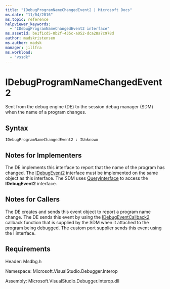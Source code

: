 ```yaml
---
title: "IDebugProgramNameChangedEvent2 | Microsoft Docs"
ms.date: "11/04/2016"
ms.topic: reference
helpviewer_keywords:
  - "IDebugProgramNameChangedEvent2 interface"
ms.assetid: be1f1cd5-0b2f-435c-a052-dca28a7c978d
author: madskristensen
ms.author: madsk
manager: jillfra
ms.workload:
  - "vssdk"
---
```

# IDebugProgramNameChangedEvent2
Sent from the debug engine (DE) to the session debug manager (SDM) when the name of a program changes.

## Syntax

```
IDebugProgramNameChangedEvent2 : IUnknown
```

## Notes for Implementers
 The DE implements this interface to report that the name of the program has changed. The [IDebugEvent2](../../../extensibility/debugger/reference/idebugevent2.md) interface must be implemented on the same object as this interface. The SDM uses [QueryInterface](/cpp/atl/queryinterface) to access the **IDebugEvent2** interface.

## Notes for Callers
 The DE creates and sends this event object to report a program name change. The DE sends this event by using the [IDebugEventCallback2](../../../extensibility/debugger/reference/idebugeventcallback2.md) callback function that is supplied by the SDM when it attached to the program being debugged. The custom port supplier sends this event using the I interface.

## Requirements
 Header: Msdbg.h

 Namespace: Microsoft.VisualStudio.Debugger.Interop

 Assembly: Microsoft.VisualStudio.Debugger.Interop.dll